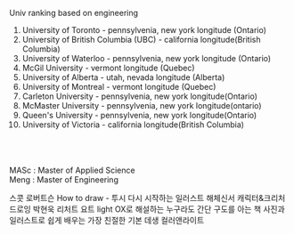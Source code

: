 Univ ranking based on engineering

1. University of Toronto  			 - pennsylvenia, new york longitude (Ontario)
2. University of British Columbia (UBC) 	  -  california longitude(British Columbia)
3. University of Waterloo  			 -   pennsylvenia, new york longitude (Ontario)
4. McGil University				-  vermont longitude (Quebec)
5. University of Alberta 			-  utah, nevada longitude (Alberta)
6. University of Montreal 			-   vermont longitude (Quebec)
7. Carleton University 				-  pennsylvenia, new york longitude(Ontario)
7. McMaster University 				-  pennsylvenia, new york longitude(ontario)
9. Queen's University  				-  pennsylvenia, new york longitude(Ontario)
9. University of Victoria 			-  california longitude(British Columbia)

<br/>
<br/>
<br/>
MASc : Master of Applied Science
<br/>
Meng : Master of Engineering


스콧 로버트슨 How to draw - 투시
다시 시작하는 일러스트 해체신서
캐릭터&크리처 드로잉 박현욱
리처트 요트 light
OX로 해설하는 누구라도 간단 구도를 아는 책
사진과 일러스트로 쉽게 배우는 가장 친절한 기본 데생
컬러앤라이트
